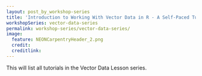 ```yaml
---
layout: post_by_workshop-series
title: 'Introduction to Working With Vector Data in R - A Self-Paced Tutorial Series'
workshopSeries: vector-data-series
permalink: workshop-series/vector-data-series/
image:
  feature: NEONCarpentryHeader_2.png
  credit: 
  creditlink: 
---
```


This will list all tutorials in the Vector Data Lesson series.
